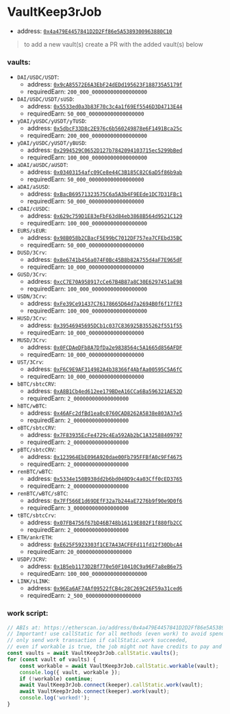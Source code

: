 # VaultKeep3rJob

- address: [`0x4a479E4457841D2D2Ff86e5A5389300963880C10`](https://etherscan.io/address/0x4a479E4457841D2D2Ff86e5A5389300963880C10#code)

> to add a new vault(s) create a PR with the added vault(s) below

### vaults:

- `DAI/USDC/USDT`:
    - address: [`0x9cA85572E6A3EbF24dEDd195623F188735A5179f`](https://etherscan.io/address/0x9cA85572E6A3EbF24dEDd195623F188735A5179f#code)
    - requiredEarn: `200_000_000000000000000000`
- `DAI/USDC/USDT/sUSD`:
    - address: [`0x5533ed0a3b83F70c3c4a1f69Ef5546D3D4713E44`](https://etherscan.io/address/0x5533ed0a3b83F70c3c4a1f69Ef5546D3D4713E44#code)
    - requiredEarn: `50_000_000000000000000000`
- `yDAI/yUSDC/yUSDT/yTUSD`:
    - address: [`0x5dbcF33D8c2E976c6b560249878e6F1491Bca25c`](https://etherscan.io/address/0x5dbcF33D8c2E976c6b560249878e6F1491Bca25c#code)
    - requiredEarn: `200_000_000000000000000000`
- `yDAI/yUSDC/yUSDT/yBUSD`:
    - address: [`0x2994529C0652D127b7842094103715ec5299bBed`](https://etherscan.io/address/0x2994529C0652D127b7842094103715ec5299bBed#code)
    - requiredEarn: `100_000_000000000000000000`
- `aDAI/aUSDC/aUSDT`:
    - address: [`0x03403154afc09Ce8e44C3B185C82C6aD5f86b9ab`](https://etherscan.io/address/0x03403154afc09Ce8e44C3B185C82C6aD5f86b9ab#code)
    - requiredEarn: `50_000_000000000000000000`
- `aDAI/aSUSD`:
    - address: [`0xBacB69571323575C6a5A3b4F9EEde1DC7D31FBc1`](https://etherscan.io/address/0xBacB69571323575C6a5A3b4F9EEde1DC7D31FBc1#code)
    - requiredEarn: `50_000_000000000000000000`
- `cDAI/cUSDC`:
    - address: [`0x629c759D1E83eFbF63d84eb3868B564d9521C129`](https://etherscan.io/address/0x629c759D1E83eFbF63d84eb3868B564d9521C129#code)
    - requiredEarn: `100_000_000000000000000000`
- `EURS/sEUR`:
    - address: [`0x98B058b2CBacF5E99bC7012DF757ea7CFEbd35BC`](https://etherscan.io/address/0x98B058b2CBacF5E99bC7012DF757ea7CFEbd35BC#code)
    - requiredEarn: `50_000_000000000000000000`
- `DUSD/3Crv`:
    - address: [`0x8e6741b456a074F0Bc45B8b82A755d4aF7E965dF`](https://etherscan.io/address/0x8e6741b456a074F0Bc45B8b82A755d4aF7E965dF#code)
    - requiredEarn: `10_000_000000000000000000`
- `GUSD/3Crv`:
    - address: [`0xcC7E70A958917cCe67B4B87a8C30E6297451aE98`](https://etherscan.io/address/0xcC7E70A958917cCe67B4B87a8C30E6297451aE98#code)
    - requiredEarn: `100_000_000000000000000000`
- `USDN/3Crv`:
    - address: [`0xFe39Ce91437C76178665D64d7a2694B0f6f17fE3`](https://etherscan.io/address/0xFe39Ce91437C76178665D64d7a2694B0f6f17fE3#code)
    - requiredEarn: `100_000_000000000000000000`
- `HUSD/3Crv`:
    - address: [`0x39546945695DCb1c037C836925B355262f551f55`](https://etherscan.io/address/0x39546945695DCb1c037C836925B355262f551f55#code)
    - requiredEarn: `10_000_000000000000000000`
- `MUSD/3Crv`:
    - address: [`0x0FCDAeDFb8A7DfDa2e9838564c5A1665d856AFDF`](https://etherscan.io/address/0x0FCDAeDFb8A7DfDa2e9838564c5A1665d856AFDF#code)
    - requiredEarn: `10_000_000000000000000000`
- `UST/3Crv`:
    - address: [`0xF6C9E9AF314982A4b38366f4AbfAa00595C5A6fC`](https://etherscan.io/address/0xF6C9E9AF314982A4b38366f4AbfAa00595C5A6fC#code)
    - requiredEarn: `10_000_000000000000000000`
- `bBTC/sbtcCRV`:
    - address: [`0xA8B1Cb4ed612ee179BDeA16CCa6Ba596321AE52D`](https://etherscan.io/address/0xA8B1Cb4ed612ee179BDeA16CCa6Ba596321AE52D#code)
    - requiredEarn: `2_000000000000000000`
- `hBTC/wBTC`:
    - address: [`0x46AFc2dfBd1ea0c0760CAD8262A5838e803A37e5`](https://etherscan.io/address/0x46AFc2dfBd1ea0c0760CAD8262A5838e803A37e5#code)
    - requiredEarn: `2_000000000000000000`
- `oBTC/sbtcCRV`:
    - address: [`0x7F83935EcFe4729c4Ea592Ab2bC1A32588409797`](https://etherscan.io/address/0x7F83935EcFe4729c4Ea592Ab2bC1A32588409797#code)
    - requiredEarn: `2_000000000000000000`
- `pBTC/sbtcCRV`:
    - address: [`0x123964EbE096A920dae00Fb795FFBfA0c9Ff4675`](https://etherscan.io/address/0x123964EbE096A920dae00Fb795FFBfA0c9Ff4675#code)
    - requiredEarn: `2_000000000000000000`
- `renBTC/wBTC`:
    - address: [`0x5334e150B938dd2b6bd040D9c4a03Cff0cED3765`](https://etherscan.io/address/0x5334e150B938dd2b6bd040D9c4a03Cff0cED3765#code)
    - requiredEarn: `2_000000000000000000`
- `renBTC/wBTC/sBTC`:
    - address: [`0x7Ff566E1d69DEfF32a7b244aE7276b9f90e9D0f6`](https://etherscan.io/address/0x7Ff566E1d69DEfF32a7b244aE7276b9f90e9D0f6#code)
    - requiredEarn: `3_000000000000000000`
- `tBTC/sbtcCrv`:
    - address: [`0x07FB4756f67bD46B748b16119E802F1f880fb2CC`](https://etherscan.io/address/0x07FB4756f67bD46B748b16119E802F1f880fb2CC#code)
    - requiredEarn: `2_000000000000000000`
- `ETH/ankrETH`:
    - address: [`0xE625F5923303f1CE7A43ACFEFd11fd12f30DbcA4`](https://etherscan.io/address/0xE625F5923303f1CE7A43ACFEFd11fd12f30DbcA4#code)
    - requiredEarn: `20_000000000000000000`
- `USDP/3CRV`:
    - address: [`0x1B5eb1173D2Bf770e50F10410C9a96F7a8eB6e75`](https://etherscan.io/address/0x1B5eb1173D2Bf770e50F10410C9a96F7a8eB6e75#code)
    - requiredEarn: `100_000_000000000000000000`
- `LINK/sLINK`:
    - address: [`0x96Ea6AF74Af09522fCB4c28C269C26F59a31ced6`](https://etherscan.io/address/0x96Ea6AF74Af09522fCB4c28C269C26F59a31ced6#code)
    - requiredEarn: `2_500_000000000000000000`



### work script:

```ts
// ABIs at: https://etherscan.io/address/0x4a479E4457841D2D2Ff86e5A5389300963880C10#code
// Important! use callStatic for all methods (even work) to avoid spending gas
// only send work transaction if callStatic.work succeeded,
// even if workable is true, the job might not have credits to pay and the work tx will revert
const vaults = await VaultKeep3rJob.callStatic.vaults();
for (const vault of vaults) {
    const workable = await VaultKeep3rJob.callStatic.workable(vault);
    console.log({ vault, workable });
    if (!workable) continue;
    await VaultKeep3rJob.connect(keeper).callStatic.work(vault);
    await VaultKeep3rJob.connect(keeper).work(vault);
    console.log('worked!');
}
```
